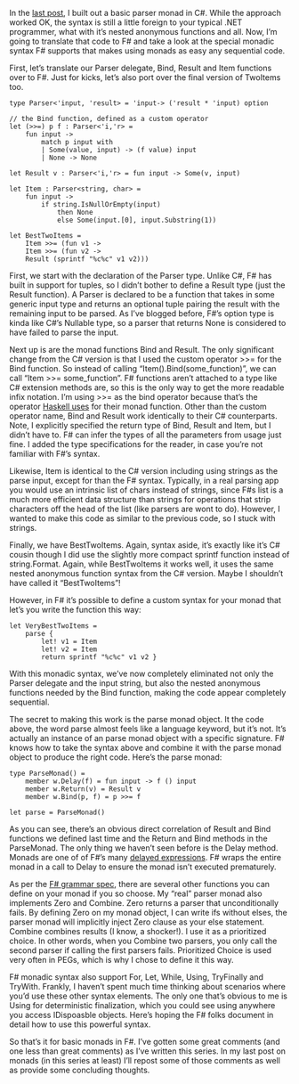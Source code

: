 In the [last
post](http://devhawk.net/2008/08/01/Monadic+Philosophy+Part+3+The+Parser+Monad+In+C.aspx),
I built out a basic parser monad in C\#. While the approach worked OK,
the syntax is still a little foreign to your typical .NET programmer,
what with it’s nested anonymous functions and all. Now, I’m going to
translate that code to F\# and take a look at the special monadic syntax
F\# supports that makes using monads as easy any sequential code.

First, let’s translate our Parser delegate, Bind, Result and Item
functions over to F\#. Just for kicks, let’s also port over the final
version of TwoItems too.

``` {.brush: .fsharp}
type Parser<'input, 'result> = 'input-> ('result * 'input) option 

// the Bind function, defined as a custom operator
let (>>=) p f : Parser<'i,'r> =  
    fun input ->
        match p input with
        | Some(value, input) -> (f value) input 
        | None -> None 

let Result v : Parser<'i,'r> = fun input -> Some(v, input)

let Item : Parser<string, char> =  
    fun input ->
        if string.IsNullOrEmpty(input)  
            then None 
            else Some(input.[0], input.Substring(1))

let BestTwoItems =  
    Item >>= (fun v1 ->  
    Item >>= (fun v2 ->  
    Result (sprintf "%c%c" v1 v2)))
```

First, we start with the declaration of the Parser type. Unlike C\#, F\#
has built in support for tuples, so I didn’t bother to define a Result
type (just the Result function). A Parser is declared to be a function
that takes in some generic input type and returns an optional tuple
pairing the result with the remaining input to be parsed. As I’ve
blogged before, F\#’s option type is kinda like C\#’s Nullable type, so
a parser that returns None is considered to have failed to parse the
input.

Next up is are the monad functions Bind and Result. The only significant
change from the C\# version is that I used the custom operator \>\>= for
the Bind function. So instead of calling “Item().Bind(some\_function)”,
we can call “Item \>\>= some\_function”. F\# functions aren’t attached
to a type like C\# extension methods are, so this is the only way to get
the more readable infix notation. I’m using \>\>= as the bind operator
because that’s the operator [Haskell
uses](http://www.haskell.org/haskellwiki/Monad) for their monad
function. Other than the custom operator name, Bind and Result work
identically to their C\# counterparts. Note, I explicitly specified the
return type of Bind, Result and Item, but I didn’t have to. F\# can
infer the types of all the parameters from usage just fine. I added the
type specifications for the reader, in case you’re not familiar with
F\#’s syntax.

Likewise, Item is identical to the C\# version including using strings
as the parse input, except for than the F\# syntax. Typically, in a real
parsing app you would use an intrinsic list of chars instead of strings,
since F\#s list is a much more efficient data structure than strings for
operations that strip characters off the head of the list (like parsers
are wont to do). However, I wanted to make this code as similar to the
previous code, so I stuck with strings.

Finally, we have BestTwoItems. Again, syntax aside, it’s exactly like
it’s C\# cousin though I did use the slightly more compact sprintf
function instead of string.Format. Again, while BestTwoItems it works
well, it uses the same nested anonymous function syntax from the C\#
version. Maybe I shouldn’t have called it “BestTwoItems”!

However, in F\# it’s possible to define a custom syntax for your monad
that let’s you write the function this way:

``` {.brush: .fsharp}
let VeryBestTwoItems = 
    parse {
        let! v1 = Item 
        let! v2 = Item 
        return sprintf "%c%c" v1 v2 }
```

With this monadic syntax, we’ve now completely eliminated not only the
Parser delegate and the input string, but also the nested anonymous
functions needed by the Bind function, making the code appear completely
sequential.

The secret to making this work is the parse monad object. It the code
above, the word parse almost feels like a language keyword, but it’s
not. It’s actually an instance of an parse monad object with a specific
signature. F\# knows how to take the syntax above and combine it with
the parse monad object to produce the right code. Here’s the parse
monad:

``` {.brush: .fsharp}
type ParseMonad() = 
    member w.Delay(f) = fun input -> f () input  
    member w.Return(v) = Result v  
    member w.Bind(p, f) = p >>= f 
     
let parse = ParseMonad()
```

As you can see, there’s an obvious direct correlation of Result and Bind
functions we defined last time and the Return and Bind methods in the
ParseMonad. The only thing we haven’t seen before is the Delay method.
Monads are one of of F\#’s many [delayed
expressions](http://research.microsoft.com/projects/fsharp/manual/spec2.aspx#_Toc202383770).
F\# wraps the entire monad in a call to Delay to ensure the monad isn’t
executed prematurely.

As per the [F\# grammar
spec](http://research.microsoft.com/projects/fsharp/manual/spec2.aspx#_Toc202383771),
there are several other functions you can define on your monad if you so
choose. My “real” parser monad also implements Zero and Combine. Zero
returns a parser that unconditionally fails. By defining Zero on my
monad object, I can write ifs without elses, the parser monad will
implicitly inject Zero clause as your else statement. Combine combines
results (I know, a shocker!). I use it as a prioritized choice. In other
words, when you Combine two parsers, you only call the second parser if
calling the first parsers fails. Prioritized Choice is used very often
in PEGs, which is why I chose to define it this way.

F\# monadic syntax also support For, Let, While, Using, TryFinally and
TryWith. Frankly, I haven’t spent much time thinking about scenarios
where you’d use these other syntax elements. The only one that’s obvious
to me is Using for deterministic finalization, which you could see using
anywhere you access IDispoasble objects. Here’s hoping the F\# folks
document in detail how to use this powerful syntax.

So that’s it for basic monads in F\#. I’ve gotten some great comments
(and one less than great comments) as I’ve written this series. In my
last post on monads (in this series at least) I’ll repost some of those
comments as well as provide some concluding thoughts.

